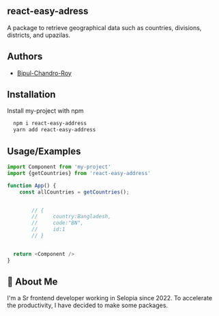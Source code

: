 ## react-easy-adress

A package to retrieve geographical data such as countries, divisions, districts, and upazilas.


## Authors

- [Bipul-Chandro-Roy](https://www.github.com/sbipul)

## Installation

Install my-project with npm

```bash
  npm i react-easy-address
  yarn add react-easy-address
```
    
## Usage/Examples

```javascript
import Component from 'my-project'
import {getCountries} from 'react-easy-address'

function App() {
    const allCountries = getCountries();


        // {
        //     country:Bangladesh,
        //     code:"BN",
        //     id:1
        // }


  return <Component />
}
```


## 🚀 About Me
I'm a Sr frontend developer working in Selopia since 2022. To accelerate the productivity, I have decided to make some packages.

